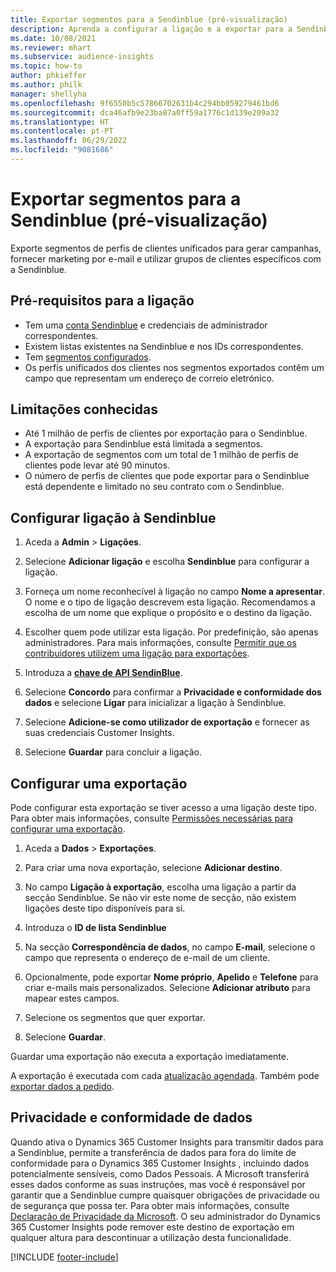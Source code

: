 ```yaml
---
title: Exportar segmentos para a Sendinblue (pré-visualização)
description: Aprenda a configurar a ligação e a exportar para a Sendinblue.
ms.date: 10/08/2021
ms.reviewer: mhart
ms.subservice: audience-insights
ms.topic: how-to
author: phkieffer
ms.author: philk
manager: shellyha
ms.openlocfilehash: 9f6550b5c57866702631b4c294bb059279461bd6
ms.sourcegitcommit: dca46afb9e23ba87a0ff59a1776c1d139e209a32
ms.translationtype: HT
ms.contentlocale: pt-PT
ms.lasthandoff: 06/29/2022
ms.locfileid: "9081686"
---
```

# <a name="export-segments-to-sendinblue-preview"></a>Exportar segmentos para a Sendinblue (pré-visualização)

Exporte segmentos de perfis de clientes unificados para gerar campanhas, fornecer marketing por e-mail e utilizar grupos de clientes específicos com a Sendinblue.

## <a name="prerequisites-for-connection"></a>Pré-requisitos para a ligação

-   Tem uma [conta Sendinblue](https://www.sendinblue.com/) e credenciais de administrador correspondentes.
-   Existem listas existentes na Sendinblue e nos IDs correspondentes.
-   Tem [segmentos configurados](segments.md).
-   Os perfis unificados dos clientes nos segmentos exportados contêm um campo que representam um endereço de correio eletrónico.

## <a name="known-limitations"></a>Limitações conhecidas

- Até 1 milhão de perfis de clientes por exportação para o Sendinblue.
- A exportação para Sendinblue está limitada a segmentos.
- A exportação de segmentos com um total de 1 milhão de perfis de clientes pode levar até 90 minutos. 
- O número de perfis de clientes que pode exportar para o Sendinblue está dependente e limitado no seu contrato com o Sendinblue.

## <a name="set-up-connection-to-sendinblue"></a>Configurar ligação à Sendinblue

1. Aceda a **Admin** > **Ligações**.

1. Selecione **Adicionar ligação** e escolha **Sendinblue** para configurar a ligação.

1. Forneça um nome reconhecível à ligação no campo **Nome a apresentar**. O nome e o tipo de ligação descrevem esta ligação. Recomendamos a escolha de um nome que explique o propósito e o destino da ligação.

1. Escolher quem pode utilizar esta ligação. Por predefinição, são apenas administradores. Para mais informações, consulte [Permitir que os contribuidores utilizem uma ligação para exportações](connections.md#allow-contributors-to-use-a-connection-for-exports).

1. Introduza a **[chave de API SendinBlue](https://developers.sendinblue.com/docs/getting-started#:~:text=Get%20your%20API%20key&text=You%20can%20create%20one%20from,your%20settings%20This%20API%20key)**.

1. Selecione **Concordo** para confirmar a **Privacidade e conformidade dos dados** e selecione **Ligar** para inicializar a ligação à Sendinblue.

1. Selecione **Adicione-se como utilizador de exportação** e fornecer as suas credenciais Customer Insights.

1. Selecione **Guardar** para concluir a ligação.

## <a name="configure-an-export"></a>Configurar uma exportação

Pode configurar esta exportação se tiver acesso a uma ligação deste tipo. Para obter mais informações, consulte [Permissões necessárias para configurar uma exportação](export-destinations.md#set-up-a-new-export).

1. Aceda a **Dados** > **Exportações**.

1. Para criar uma nova exportação, selecione **Adicionar destino**.

1. No campo **Ligação à exportação**, escolha uma ligação a partir da secção Sendinblue. Se não vir este nome de secção, não existem ligações deste tipo disponíveis para si.

1. Introduza o **ID de lista Sendinblue** 

1. Na secção **Correspondência de dados**, no campo **E-mail**, selecione o campo que representa o endereço de e-mail de um cliente. 

1. Opcionalmente, pode exportar **Nome próprio**, **Apelido** e **Telefone** para criar e-mails mais personalizados. Selecione **Adicionar atributo** para mapear estes campos.

1. Selecione os segmentos que quer exportar. 

1. Selecione **Guardar**.

Guardar uma exportação não executa a exportação imediatamente.

A exportação é executada com cada [atualização agendada](system.md#schedule-tab). Também pode [exportar dados a pedido](export-destinations.md#run-exports-on-demand). 


## <a name="data-privacy-and-compliance"></a>Privacidade e conformidade de dados

Quando ativa o Dynamics 365 Customer Insights para transmitir dados para a Sendinblue, permite a transferência de dados para fora do limite de conformidade para o Dynamics 365 Customer Insights , incluindo dados potencialmente sensíveis, como Dados Pessoais. A Microsoft transferirá esses dados conforme as suas instruções, mas você é responsável por garantir que a Sendinblue cumpre quaisquer obrigações de privacidade ou de segurança que possa ter. Para obter mais informações, consulte [Declaração de Privacidade da Microsoft](https://go.microsoft.com/fwlink/?linkid=396732).
O seu administrador do Dynamics 365 Customer Insights pode remover este destino de exportação em qualquer altura para descontinuar a utilização desta funcionalidade.


[!INCLUDE [footer-include](includes/footer-banner.md)]
